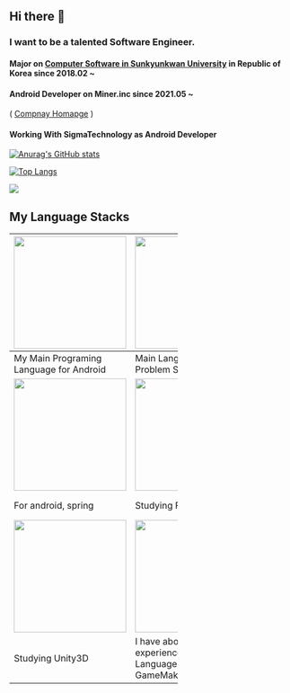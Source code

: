 ## Hi there 👋


### I want to be a talented Software Engineer.

#### Major on [Computer Software in Sunkyunkwan University](http://cs.skku.edu) in Republic of Korea since 2018.02 ~
#### Android Developer on Miner.inc since 2021.05 ~
(  [Compnay Homapge](http://minerinc.io) ) 

#### Working With SigmaTechnology as Android Developer
<!--
**DivisonOfficer/DivisonOfficer** is a ✨ _special_ ✨ repository because its `README.md` (this file) appears on your GitHub profile.

Here are some ideas to get you started:

- 🔭 I’m currently working on ...
- 🌱 I’m currently learning ...
- 👯 I’m looking to collaborate on ...
- 🤔 I’m looking for help with ...
- 💬 Ask me about ...
- 📫 How to reach me: ...
- 😄 Pronouns: ...
- ⚡ Fun fact: ...
-->


[![Anurag's GitHub stats](https://github-readme-stats.vercel.app/api?username=DivisonOfficer&theme=tokyonight)](https://github.com/anuraghazra/github-readme-stats)

[![Top Langs](https://github-readme-stats.vercel.app/api/top-langs/?username=DivisonOfficer&layout=compact&langs_count=8&hide=html,python,batchfile,powershell)](https://github.com/anuraghazra/github-readme-stats)

<img src="https://img.shields.io/badge/c++-blue?style=flat&logo=c++&logoColor=black"/>


## My Language Stacks















<table class="tg" style="width:300px">
<thead>
  <tr>
    <th class="tg-73oq"><img src="https://user-images.githubusercontent.com/41609506/142574915-023390d3-7a61-48bc-af03-d21331f94d0b.png" width = "200"> </th>
    <th class="tg-73oq"><img src="https://user-images.githubusercontent.com/41609506/142574946-27fb7fb3-25f7-44bc-b7ab-4f1e7d7a383c.png" width = "200"></th>
    <th class="tg-73oq"><img src="https://user-images.githubusercontent.com/41609506/142574985-3f3f1a70-c69f-4dc7-ba43-218dee603b4e.png" width = "200"></th>
  </tr>
</thead>
<tbody>
  <tr>
    <td class="tg-73oq">My Main Programing Language for Android</td>
    <td class="tg-73oq">Main Language For Problem Solving</td>
    <td class="tg-73oq">For system programing</td>
  </tr>
  <tr>
    <td class="tg-73oq"><img src="https://user-images.githubusercontent.com/41609506/142574478-495b0375-873a-4b2f-9849-6c20b335af72.png" width = "200"></td>
    <td class="tg-73oq"><img src="https://user-images.githubusercontent.com/41609506/142574528-fdeec824-5f72-452d-b22e-cab10950d210.png" width = "200"></td>
    <td class="tg-73oq"><img src="https://user-images.githubusercontent.com/41609506/142574569-dbc2c6ad-5a2f-4570-9aca-a3011dd595f6.png" width = "200"></td>
  </tr>
  <tr>
    <td class="tg-73oq">For android, spring</td>
    <td class="tg-73oq">Studying Flutter</td>
    <td class="tg-73oq">Studying Flask, Tensorflow, Pytorch...</td>
  </tr>
  <tr>
    <td class="tg-73oq"><img src="https://user-images.githubusercontent.com/41609506/142575015-f3125d8d-090e-4065-8a1d-969b839f53dc.png" width = "200"></td>
    <td class="tg-73oq"><img src="https://user-images.githubusercontent.com/41609506/142574778-b0113c05-cc13-4b90-97cb-816d3923cc15.png" width = "200"></td>
    <td class="tg-73oq"></td>
  </tr>
  <tr>
    <td class="tg-73oq">Studying Unity3D</td>
    <td class="tg-73oq">I have about 10 years experience in 
      GameMaker Language since GameMaker 6.0</td>
    <td class="tg-73oq"></td>
  </tr>
</tbody>
</table>
